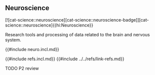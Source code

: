 ## Neuroscience

[![cat-science::neuroscience][cat-science::neuroscience-badge]][cat-science::neuroscience]{{hi:Neuroscience}}

Research tools and processing of data related to the brain and nervous system.

{{#include neuro.incl.md}}

{{#include refs.incl.md}}
{{#include ../../refs/link-refs.md}}

<div class="hidden">
TODO P2 review
</div>

